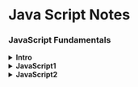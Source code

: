 # Java Script Notes

### JavaScript Fundamentals

<details>
<summary><b>Intro</b></summary>
<br/>

- Web development basics
    - HTML(Nouns) | CSS(Adjectives) | JS(Verbs)
    - Separation of concerns - Every file separated, not in the HTML
- Test with Console
    - Brave or Chrome - `⌘⌥J`
    - Safari - `⌘⌥C`
- JavaScript
    - High-Level - Not complex stuff (memory) worries
    - Object-Oriented - Data based on objects
    - Multi-Paradigm - Use different styles of programming
    - Programming language - Instruct computer to do things
    - ES5, ES6+
        - 1995 - Mocha, first version of JavaScript created in just 10 days
            - A language to create interactive sites
        - 1996
            - It has nothing to do with Java
            - Changes to LiveScript and to JavaScript to attract Java divelopers
            - Microsoft launches IE and copies JavaScript into JScript
        - 1997 - ECMA releases ECMAScript 1 (ES1), the first standar for JavaScript
        - 2009 - ES5 (ECMAScript 5) was released with a lot of new features
        - 2015 - ES6 (ECMAScript 2015) was released (biggest update)
            - Changes to an annual release cycle
    - Don't break the web
        - Older code is still working
        - It's very buggy but still used
    - Development - Use the latest Chrome
    - Production - Transpile and polyfill the code to make it compatible with older browsers
    - ESNext - Future versions

</details>

<details>
<summary><b>JavaScript1</b></summary>
<br/>

- Value - Smallest unit of information
- Variable - Reusable value
    - `let` - Can be changed later
    - `const` - Won't be changed later, cannot be empty
    - `var` - Old way to define variables
    - Never declare a variablewithout really declaring it, it creates a global object and causes troubles
- Camel case is a convention
- Prevent `SyntaxError`
    - Never start a variable with a number 
    - Just use letters, numbers, underscore or dollar
- Conventions
    - Don't use reserved words or `name`
    - Start with lowercase, upper is for classes
    - Check universal constants like `PI`
    - Be descriptive, `firstName` better than `name1`
- Values are objects or primitives
    - Objects
    - Primitives
        - Numbers `5, 5.9`
        - Strings `""`
        - Booleans `true, false`
        - Undefined `empty value`
        - Null `empty value`
        - Symbol `unique and cannot be changed`
        - BigInt `Larger numbers than Number can hold`
        - Dynamic type `you don't have to define the type of value`
    - Type conversion and coercion
        - Check what kind of value you have `typeof`
        - Change between types of values `Number('5')`
        - Some changes are automatic `'Love ' + 5 // 5 becomes a string`
        - Strings automatically transformed into numbers `'5' - '12' - 5`
    - Truthy and falsy values
        - `0, '', undefined, null, NaN` return a falsy value of `false`
        - All other values are truthy and return `true`
        - You can check by ransforming values to booleans:
            - `Boolean(0) // false`
            - `Boolean(1) // true`
- Comments
    - `// Single line`
    - `/* Multiline */`
- Math operators
    - `+` plus (sum of two numbers or concatenate strings)
    - `-` less
    - `/` divide
    - `*` multiply
    - `**` power of
- Assignment operators
    - `=` equal
    - `+=` add value to a variable
    - `-=` substract value to a variable
- Comparison operators
    - `<` less than
    - `>` plus than
    - `<=` less than equal
    - `>=` plus than equal
- Strings and template literals
    - `"String"` `'String'` `` `String` ``
    - Concatenate `'Hi ' + 'dear!'`
    - Template literals `` `I am ${jsValue} years old` ``
- Conditionals:
    - Positive `if (condition) {execution}`
    - Negative `if (!condition) {execution}`
    - Multiple `if (c) {e1} else if (c2) {e2} else {e3}`
- Expressions: poduce a value
    -  `true && false`
- Statements: sentences that translate our order
    - `const str = 'Sentence'`
- Equality operators:
    - Strict operators, without type coercion:
        - `===` equal
        - `!==` not equal
        - `1 === '1' // false`  
    - Strict operators, with type coercion:
        - `==` equal
        - `!=` not equal
         - `1 == '1' // true`
- Boolean logic:
    - `&&` and
    - `||` or
    - `!` not
- Switch:
    - It's an statement so it can`t be inside a function or return
    - `switch(variable){case logic: exec;}`
    - `break;` if you want to break at that step
    - `case logic: case logic: exec;` several cases or
    - `default` like an else statement
- Ternary:
    - It's a expression so it can be inside a function or return
    - `5 ? It's five : 'It's not five'`

</details>

<details>
<summary><b>JavaScript2</b></summary>
<br/>

- Strict mode - Use it always to create safer code
    - Start a file with `'use strict';`
- Functions - piece of code that can be used several times
    - Best way to implement the principle DRY (Don't Repeat Yourself)
    - Define functions
        - `function` reserved word can be used to define a function
            - `function funcName(parameters) {action};` this is a function declaration and it can be used before it's declarated
            - You can also use this reserved word to create an anonymous function (function expression):
                - `const anonymous = function(params) {action}`
        - Arrow functions
            - It doesn't have the `this` keword
            - `parameter => action`
                - it returns explicitally without `return`
            - If it gets complex it needs more structure
                - `const myFunction = (multiple, params) => {multipleLineAction needs return}`
    - Call / run / invoke functions
        - `myFunction(argument);`
        - The parameter is the name used to define the function variables and the argument the actual value used when calling the function
    - `return` returns a value at the end of the function
        - Just the first `return` achieved returns a value
        - Just works inside functions
        - If the function doesn't have a `return` it returns `undefined`
        - If you want to return a list use brackets `[]` if not it will return just the last value
            - `return true, false //false`
            - `return [true, false] //[true, false]`
        - It needs parenthesis if you start the return value in the second line
        ```JavaScript
        return (
            5 + 10
        )
        ```
    - You can use functions inside other functions so you can write cleaner code
        ``` JavaScript
        function func1() {return true};
        function func2() {
            const myTrue = func1();
            return [myTrue, false];
        }
        ```
    - Arrays
        - Declarate an array:
            - Literal:
                - `const nums = [1,2,3,4];`
            - New object:
                - `const nums = new Array(1,2,3,4);`
            - Zero indexed `nums[0] // first element, expression inside, not statement`
            - Length `nums.length // 4`
            - Change array values:
                - `nums[0] = 10; //[10,2,3,4]`
            - This is not a primitive value so even though it's declared as const you can change the values inside the object.
            - If you put an array in another variable and modify it, the value will be modified in both becaus is the same object referenced in another variable, to change this behavior you'll need to copy it in the new variable.
        - Array methods:
            - `.push` add to the end
                - `console.log(arr.push(5)) //5`
            - `.unshift` add to the begining
                - `console.log(arr.unshift(5)) //5`
            - `.pop` remove the last element
                - `console.log(arr.pop()) //Value popped`
            - `.shift` removes the first element
                - `console.log(arr.shift()) //Value popped`
            - `.indexOf` returns the index of the argument
                - `arr.indexOf(value)`
    - Objects
        - Non ordered data structure
        - Declarate an object:
            - Literal `const objName = {key: value, key2: value2};`
            - Acces to a key:
                - Dot notation, member access `objName.key`
                - Bracket notation, computed member access `objName['key']`
                    - Useful when concatenation needed `objName['key'+'2']`
            - Add or modify an entry:
                -  `objName['key'+'2'] = 'new value 2';`

</details>